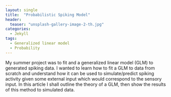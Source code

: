 ```yaml
---
layout: single
title:  "Probabilistic Spiking Model"
header:
  teaser: "unsplash-gallery-image-2-th.jpg"
categories: 
  - Jekyll
tags:
  - Generalized linear model
  - Probability
---
```


My summer project was to fit and a generalized linear model (GLM) to generated spiking data. I wanted to learn how to fit a GLM to data from scratch and understand how it can be used to simulate/predict spiking activity given some external input which would correspond to the sensory input. In this article I shall outline the theory of a GLM, then show the results of this method to simulated data.

